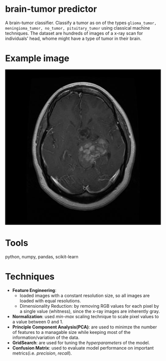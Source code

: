 # brain-tumor predictor
A brain-tumor classifier. Classify a tumor as on of the types `glioma_tumor, meningioma_tumor, no_tumor, pituitary_tumor` using classical machine techniques. The dataset are hundreds of images of a x-ray scan for individuals' head, whome might have a type of tumor in their brain.

# Example image
![giloma tumor](<Training/glioma_tumor/gg (1).jpg>)

# Tools
python, numpy, pandas, scikit-learn

# Techniques
- **Feature Engineering**: 
    - loaded images with a constant resolution size, so all images are loaded with equal resolutions.
    - Dimensionality Reduction: by removing RGB values for each pixel by a single value (whitness), since the x-ray images are inherently gray.
- **Normalization**: used *min-max* scaling technique to scale pixel values to a value between 0 and 1.
- **Principle Component Analysis(PCA)**: are used to minimze the number of features to a managable size while keeping most of the information/variation of the data.
- **GridSearch**: are used for tuning the *hyperparameters* of the model.
- **Confusion Matrix**: used to evaluate model performance on important metrics(i.e. *precision*, *recall*).
